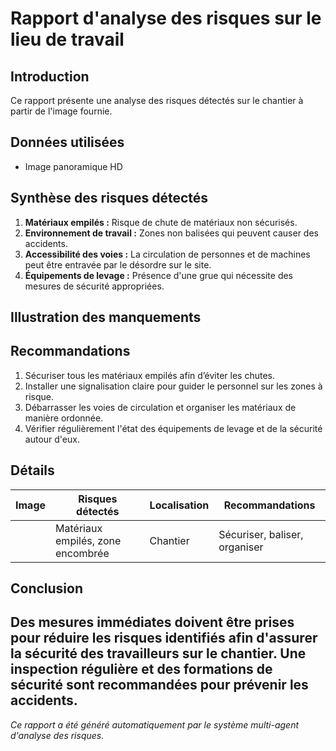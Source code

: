# Rapport d'analyse des risques sur le lieu de travail
## Introduction
Ce rapport présente une analyse des risques détectés sur le chantier à partir de l'image fournie.

## Données utilisées
- Image panoramique HD

## Synthèse des risques détectés
1. **Matériaux empilés :** Risque de chute de matériaux non sécurisés. 
2. **Environnement de travail :** Zones non balisées qui peuvent causer des accidents.
3. **Accessibilité des voies :** La circulation de personnes et de machines peut être entravée par le désordre sur le site.
4. **Équipements de levage :** Présence d'une grue qui nécessite des mesures de sécurité appropriées.

## Illustration des manquements
<!-- Insérer des images annotées ou des schémas si disponible -->

## Recommandations
1. Sécuriser tous les matériaux empilés afin d’éviter les chutes.
2. Installer une signalisation claire pour guider le personnel sur les zones à risque.
3. Débarrasser les voies de circulation et organiser les matériaux de manière ordonnée.
4. Vérifier régulièrement l'état des équipements de levage et de la sécurité autour d'eux.

## Détails
| Image | Risques détectés                 | Localisation | Recommandations                |
|-------|----------------------------------|--------------|---------------------------------|
|       | Matériaux empilés, zone encombrée | Chantier     | Sécuriser, baliser, organiser   |

## Conclusion
Des mesures immédiates doivent être prises pour réduire les risques identifiés afin d'assurer la sécurité des travailleurs sur le chantier. Une inspection régulière et des formations de sécurité sont recommandées pour prévenir les accidents.
---
*Ce rapport a été généré automatiquement par le système multi-agent d'analyse des risques.*